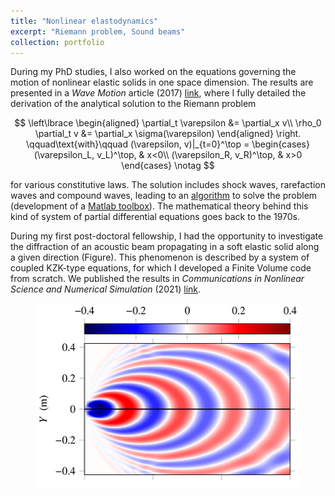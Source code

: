 ```yaml
---
title: "Nonlinear elastodynamics"
excerpt: "Riemann problem, Sound beams"
collection: portfolio
---
```


During my PhD studies, I also worked on the equations governing the motion of nonlinear elastic solids in one space dimension. The results are presented in a <i>Wave Motion</i> article (2017) [link](/publication/2017-06-27-wamot), where I fully detailed the derivation of the analytical solution to the Riemann problem

$$
\left\lbrace
\begin{aligned}
\partial_t \varepsilon &= \partial_x v\\
\rho_0 \partial_t v &= \partial_x \sigma(\varepsilon)
\end{aligned}
\right.
\qquad\text{with}\qquad
(\varepsilon, v)|_{t=0}^\top = \begin{cases}
(\varepsilon_L, v_L)^\top, & x<0\\
(\varepsilon_R, v_R)^\top, & x>0
\end{cases}
\notag
$$

for various constitutive laws. The solution includes shock waves, rarefaction waves and compound waves, leading to an [algorithm](http://gchiavassa.perso.centrale-marseille.fr/RiemannElasto/) to solve the problem (development of a [Matlab toolbox](https://www.mathworks.com/matlabcentral/fileexchange/63424-riemannelasto1d)). The mathematical theory behind this kind of system of partial differential equations goes back to the 1970s.

During my first post-doctoral fellowship, I had the opportunity to investigate the diffraction of an acoustic beam propagating in a soft elastic solid along a given direction (Figure). This phenomenon is described by a system of coupled KZK-type equations, for which I developed a Finite Volume code from scratch. We published the results in <i>Communications in Nonlinear Science and Numerical Simulation</i> (2021) [link](/publication/2021-09-08-cnsns).

<figure>
    <img src='/images/Elast.png' width="433" height="296">
</figure>